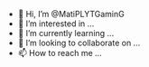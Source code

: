 - 👋 Hi, I’m @MatiPLYTGaminG
- 👀 I’m interested in ...
- 🌱 I’m currently learning ...
- 💞️ I’m looking to collaborate on ...
- 📫 How to reach me ...

<!---
MatiPLYTGaminG/MatiPLYTGaminG is a ✨ special ✨ repository because its `README.md` (this file) appears on your GitHub profile.
You can click the Preview link to take a look at your changes.
--->
